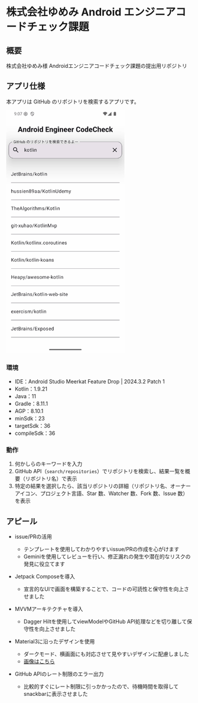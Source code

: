# 株式会社ゆめみ Android エンジニアコードチェック課題

## 概要

株式会社ゆめみ様 Androidエンジニアコードチェック課題の提出用リポジトリ


## アプリ仕様

本アプリは GitHub のリポジトリを検索するアプリです。

<img src="docs/HowToUse.gif" width="320" alt="アプリの使用方法デモ">

### 環境

- IDE：Android Studio Meerkat Feature Drop | 2024.3.2 Patch 1
- Kotlin：1.9.21
- Java：11
- Gradle：8.11.1
- AGP：8.10.1
- minSdk：23
- targetSdk：36
- compileSdk：36

### 動作

1. 何かしらのキーワードを入力
2. GitHub API（`search/repositories`）でリポジトリを検索し、結果一覧を概要（リポジトリ名）で表示
3. 特定の結果を選択したら、該当リポジトリの詳細（リポジトリ名、オーナーアイコン、プロジェクト言語、Star 数、Watcher 数、Fork 数、Issue 数）を表示

## アピール
<!-- 出来上がり次第，追記・整理していく -->

- issue/PRの活用
    - テンプレートを使用してわかりやすいissue/PRの作成を心がけます
    - Geminiを使用してレビューを行い、修正漏れの発生や潜在的なリスクの発見に役立てます

- Jetpack Composeを導入
    - 宣言的なUIで画面を構築することで、コードの可読性と保守性を向上させました

- MVVMアーキテクチャを導入
    - Dagger Hiltを使用してviewModelやGitHub API処理などを切り離して保守性を向上させました

- Material3に沿ったデザインを使用
    - ダークモード、横画面にも対応させて見やすいデザインに配慮しました
    - [画像はこちら](docs/image)

- GitHub APIのレート制限のエラー出力
    - 比較的すぐにレート制限に引っかかったので、待機時間を取得してsnackbarに表示させました
